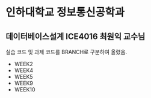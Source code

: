 # 인하대학교 정보통신공학과
## 데이터베이스설계 ICE4016 최원익 교수님

실습 코드 및 과제 코드를 BRANCH로 구분하여 올렸음.

- WEEK2
- WEEK4
- WEEK5
- WEEK9
- WEEK10
